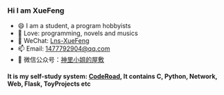 ### Hi I am XueFeng 
- 😄 I am a student, a program hobbyists
- 🔭 Love: programming, novels and musics
- 👋 WeChat: [Lns-XueFeng](#)
- 📫 Email: 1477792904@qq.com
- 🤔 微信公众号：[神里小姐的屋敷](https://mp.weixin.qq.com/mp/homepage?__biz=Mzg5ODYxMTg0NA==&hid=1&sn=a17f28de8b7df5f0a72a6337d785913b&scene=18)

#### It is my self-study system: [CodeRoad](https://github.com/Lns-XueFeng/CodeRoad), It contains C, Python, Network, Web, Flask, ToyProjects etc
